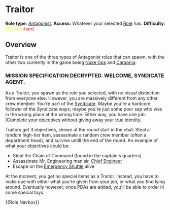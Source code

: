 # Traitor
**Role type:** <font color= "Red">[Antagonist](Antagonist.md)</font>. **Access:** Whatever your selected [Role](Roles.md) has. **Difficulty:**<font color="Yellow"> Medium</font>-<font color="Red">hard</font>.


## Overview

Traitor is one of the three types of Antagonist roles that can spawn, with the other two currently in the game being [Nuke Ops](Nuclear-emergency.md) and [Cargonia](Cargonia.md).


### MISSION SPECIFICATION DECRYPTED. WELCOME, SYNDICATE AGENT.

As a Traitor, you spawn as the role you selected, with no visual distinction from everyone else. However, you are massively different from any other crew member: You're part of the [Syndicate](Groups.md). Maybe you're a hardcore follower of the Syndicate ways; maybe you're just some poor sap who was in the wrong place at the wrong time. Either way, you have one job: [|Complete your objectives without giving away your true identity.](So-close-to-impossible-that-it-might-as-well-not-even-exist.md)

Traitors get 3 objectives, shown at the round start in the chat: Steal a random high-tier item, assassinate a random crew member (often a department head), and survive untill the end of the round. An example of what your objectives could be:

- Steal the Chain of Command (found in the captain's quarters)
- Assassinate Mr. Engineering man sir, [Chief Engineer](Chief-Engineer.md)
- Escape on the [Emergency Shuttle](Emergency-Shuttle.md) alive

At the moment, you get no special items as a Traitor. Instead, you have to make due with either what you're given from your job, or what you find lying around. Eventually however, once PDAs are added, you'll be able to order in some special toys.

{{Role Navbox}}